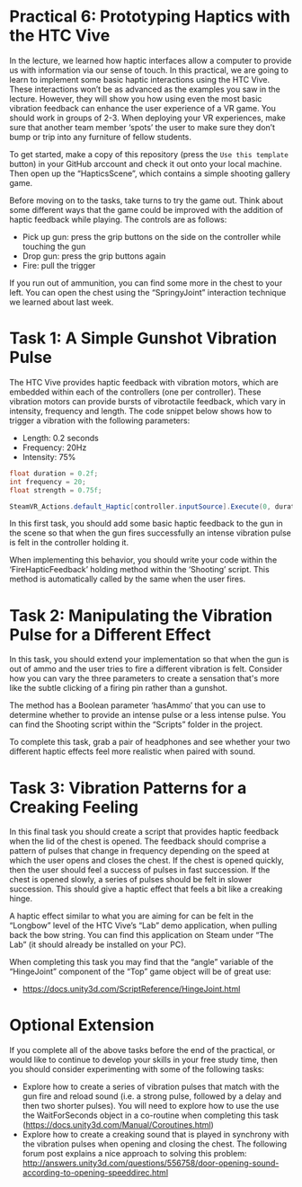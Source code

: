 # Practical 6: Prototyping Haptics with the HTC Vive

In the lecture, we learned how haptic interfaces allow a computer to provide us with information via our sense of touch. In this practical, we are going to learn to implement some basic haptic interactions using the HTC Vive. These interactions won’t be as advanced as the examples you saw in the lecture. However, they will show you how using even the most basic vibration feedback can enhance the user experience of a VR game. You should work in groups of 2-3. When deploying your VR experiences, make sure that another team member ‘spots’ the user to make sure they don’t bump or trip into any furniture of fellow students.

To get started, make a copy of this repository (press the ```Use this template``` button) in your GitHub arccount and check it out onto your local machine. Then open up the “HapticsScene”, which contains a simple shooting gallery game. 

Before moving on to the tasks, take turns to try the game out. Think about some different ways that the game could be improved with the addition of haptic feedback while playing. The controls are as follows:

-	Pick up gun: press the grip buttons on the side on the controller while touching the gun
-	Drop gun:  press the grip buttons again
-	Fire: pull the trigger

If you run out of ammunition, you can find some more in the chest to your left. You can open the chest using the “SpringyJoint” interaction technique we learned about last week.

# Task 1: A Simple Gunshot Vibration Pulse

The HTC Vive provides haptic feedback with vibration motors, which are embedded within each of the controllers (one per controller). These vibration motors can provide bursts of vibrotactile feedback, which vary in intensity, frequency and length. The code snippet below shows how to trigger a vibration with the following parameters:

- Length: 0.2 seconds
- Frequency: 20Hz
- Intensity: 75%

```c#
float duration = 0.2f;
int frequency = 20;
float strength = 0.75f;

SteamVR_Actions.default_Haptic[controller.inputSource].Execute(0, duration, frequency, strength);
```

In this first task, you should add some basic haptic feedback to the gun in the scene so that when the gun fires successfully an intense vibration pulse is felt in the controller holding it.

When implementing this behavior, you should write your code within the ‘FireHapticFeedback’ holding method within the ‘Shooting’ script. This method is automatically called by the same when the user fires. 

# Task 2: Manipulating the Vibration Pulse for a Different Effect

In this task, you should extend your implementation so that when the gun is out of ammo and the user tries to fire a different vibration is felt. Consider how you can vary the three parameters to create a sensation that's more like the subtle clicking of a firing pin rather than a gunshot. 

The method has a Boolean parameter ‘hasAmmo’ that you can use to determine whether to provide an intense pulse or a less intense pulse. You can find the Shooting script within the “Scripts” folder in the project.

To complete this task, grab a pair of headphones and see whether your two different haptic effects feel more realistic when paired with sound.

# Task 3: Vibration Patterns for a Creaking Feeling

In this final task you should create a script that provides haptic feedback when the lid of the chest is opened. The feedback should comprise a pattern of pulses that change in frequency depending on the speed at which the user opens and closes the chest. If the chest is opened quickly, then the user should feel a success of pulses in fast succession. If the chest is opened slowly, a series of pulses should be felt in slower succession. This should give a haptic effect that feels a bit like a creaking hinge.

A haptic effect similar to what you are aiming for can be felt in the “Longbow” level of the HTC Vive’s “Lab” demo application, when pulling back the bow string. You can find this application on Steam under “The Lab” (it should already be installed on your PC). 

When completing this task you may find that the “angle” variable of the “HingeJoint” component of the “Top” game object will be of great use:

- https://docs.unity3d.com/ScriptReference/HingeJoint.html

# Optional Extension

If you complete all of the above tasks before the end of the practical, or would like to continue to develop your skills in your free study time, then you should consider experimenting with some of the following tasks:

- Explore how to create a series of vibration pulses that match with the gun fire and reload sound (i.e. a strong pulse, followed by a delay and then two shorter pulses). You will need to explore how to use the use the WaitForSeconds object in a co-routine when completing this task (https://docs.unity3d.com/Manual/Coroutines.html)
- Explore how to create a creaking sound that is played in synchrony with the vibration pulses when opening and closing the chest. The following forum post explains a nice approach to solving this problem: http://answers.unity3d.com/questions/556758/door-opening-sound-according-to-opening-speeddirec.html
